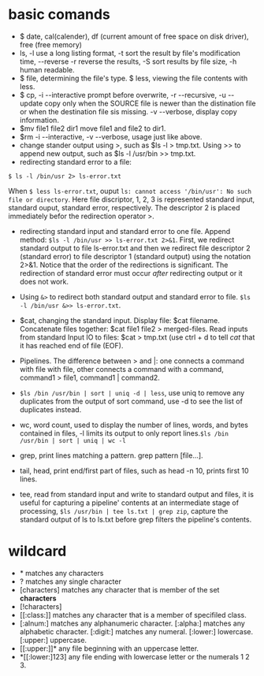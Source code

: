 # basic comands
- $ date, cal(calender), df (current amount of free space on disk driver), free (free memory)
- ls, -l use a long listing format, -t sort the result by file's modification time, --reverse -r reverse the results, -S sort results by file size, -h human readable.
- $ file, determining the file's type. $ less, viewing the file contents with less.
- $ cp, -i --interactive prompt before overwrite, -r --recursive, -u --update copy only when the SOURCE file is newer than the distination file or when the destination file sis missing. -v --verbose, display copy information.
- $mv file1 file2 dir1 move file1 and file2 to dir1.
- $rm -i --interactive, -v --verbose, usage just like above.
- change stander output using >, such as $ls -l > tmp.txt. Using >> to append new output, such as $ls -l /usr/bin >> tmp.txt.
- redirecting standard error to a file: 
```
$ ls -l /bin/usr 2> ls-error.txt
```
When `$ less ls-error.txt`, ouput `ls: cannot access '/bin/usr': No such file or directory`.
Here file discriptor, 1, 2, 3 is represented standard input, standard ouput, standard error, respectively. The descriptor 2 is placed immediately befor the redirection operator >.

- redirecting standard input and standard error to one file. Append method: `$ls -l /bin/usr >> ls-error.txt 2>&1`. First, we redirect standard output to file ls-error.txt and then we redirect file descriptor 2 (standard error) to file descriptor 1 (standard output) using the notation 2>&1. Notice that the order of the redirections is significant. The redirection of standard error must occur *after* redirecting output or it does not work.

- Using `&>` to redirect both standard output and standard error to file. `$ls -l /bin/usr &>> ls-error.txt`.

- $cat, changing the standard input. Display file: $cat filename. Concatenate files together: $cat file1 file2 > merged-files. Read inputs from standard Input IO to files: $cat > tmp.txt (use ctrl + d to tell *cat* that it has reached end of file (EOF).

- Pipelines. The difference between > and |: one connects a command with file with file, other connects a command with a command, command1 > file1, command1 | command2.

- `$ls /bin /usr/bin | sort | uniq -d | less`, use uniq to remove any duplicates from the output of sort command, use -d to see the list of duplicates instead.

- wc, word count, used to display the number of lines, words, and bytes contained in files, -l limits its output to only report lines.`$ls /bin /usr/bin | sort | uniq | wc -l`
- grep, print lines matching a pattern. grep pattern [file...].
- tail, head, print end/first part of files, such as head -n 10, prints first 10 lines.
- tee, read from standard input and write to standard output and files, it is useful for capturing a pipeline' contents at an intermediate stage of processing, `$ls /usr/bin | tee ls.txt | grep zip`, capture the standard output of ls to ls.txt before grep filters the pipeline's contents.

# wildcard
- \* matches any characters
- ? matches any single character
- [characters] matches any character that is member of the set **characters**
- [!characters] 
- [[:class:]] matches any character that is a member of specifiled class.
- [:alnum:] matches any alphanumeric character. [:alpha:] matches any alphabetic character. [:digit:] matches any numeral. [:lower:] lowercase. [:upper:] uppercase.
- [[:upper:]]\* any file beginning with an uppercase letter.
- \*[[:lower:]123] any file ending with lowercase letter or the numerals 1 2 3.
